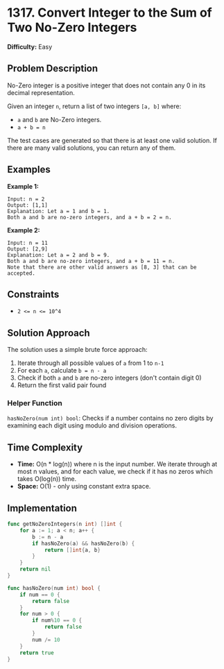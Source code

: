 # 1317. Convert Integer to the Sum of Two No-Zero Integers

**Difficulty:** Easy

## Problem Description

No-Zero integer is a positive integer that does not contain any 0 in its decimal representation.

Given an integer `n`, return a list of two integers `[a, b]` where:
- `a` and `b` are No-Zero integers.
- `a + b = n`

The test cases are generated so that there is at least one valid solution. If there are many valid solutions, you can return any of them.

## Examples

**Example 1:**
```
Input: n = 2
Output: [1,1]
Explanation: Let a = 1 and b = 1.
Both a and b are no-zero integers, and a + b = 2 = n.
```

**Example 2:**
```
Input: n = 11
Output: [2,9]
Explanation: Let a = 2 and b = 9.
Both a and b are no-zero integers, and a + b = 11 = n.
Note that there are other valid answers as [8, 3] that can be accepted.
```

## Constraints

- `2 <= n <= 10^4`

## Solution Approach

The solution uses a simple brute force approach:

1. Iterate through all possible values of `a` from 1 to `n-1`
2. For each `a`, calculate `b = n - a`
3. Check if both `a` and `b` are no-zero integers (don't contain digit 0)
4. Return the first valid pair found

### Helper Function

`hasNoZero(num int) bool`: Checks if a number contains no zero digits by examining each digit using modulo and division operations.

## Time Complexity

- **Time:** O(n * log(n)) where n is the input number. We iterate through at most n values, and for each value, we check if it has no zeros which takes O(log(n)) time.
- **Space:** O(1) - only using constant extra space.

## Implementation

```go
func getNoZeroIntegers(n int) []int {
    for a := 1; a < n; a++ {
        b := n - a
        if hasNoZero(a) && hasNoZero(b) {
            return []int{a, b}
        }
    }
    return nil
}

func hasNoZero(num int) bool {
    if num == 0 {
        return false
    }
    for num > 0 {
        if num%10 == 0 {
            return false
        }
        num /= 10
    }
    return true
}
```
